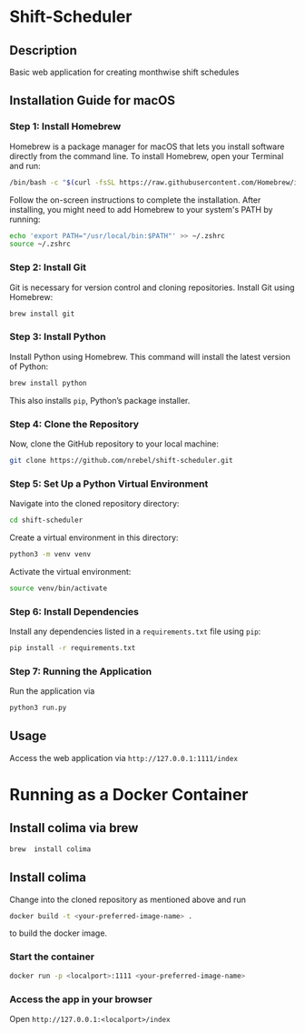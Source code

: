 # Shift-Scheduler
## Description
Basic web application for creating monthwise shift schedules

## Installation Guide for macOS

### Step 1: Install Homebrew
Homebrew is a package manager for macOS that lets you install software directly from the command line. To install Homebrew, open your Terminal and run:
```bash
/bin/bash -c "$(curl -fsSL https://raw.githubusercontent.com/Homebrew/install/HEAD/install.sh)"
```
Follow the on-screen instructions to complete the installation. After installing, you might need to add Homebrew to your system's PATH by running:
```bash
echo 'export PATH="/usr/local/bin:$PATH"' >> ~/.zshrc
source ~/.zshrc
```

### Step 2: Install Git
Git is necessary for version control and cloning repositories. Install Git using Homebrew:
```bash
brew install git
```

### Step 3: Install Python
Install Python using Homebrew. This command will install the latest version of Python:
```bash
brew install python
```
This also installs `pip`, Python’s package installer.

### Step 4: Clone the Repository
Now, clone the GitHub repository to your local machine:
```bash
git clone https://github.com/nrebel/shift-scheduler.git
```

### Step 5: Set Up a Python Virtual Environment
Navigate into the cloned repository directory:
```bash
cd shift-scheduler
```
Create a virtual environment in this directory:
```bash
python3 -m venv venv
```
Activate the virtual environment:
```bash
source venv/bin/activate
```

### Step 6: Install Dependencies
Install any dependencies listed in a `requirements.txt` file using `pip`:
```bash
pip install -r requirements.txt
```

### Step 7: Running the Application
Run the application via
```bash
python3 run.py
```

## Usage
Access the web application via ```http://127.0.0.1:1111/index```

# Running as a Docker Container

## Install colima via brew
```bash
brew  install colima
```
## Install colima
Change into the cloned repository as mentioned above and run

```bash
docker build -t <your-preferred-image-name> .
```
to build the docker image.

### Start the container
```bash
docker run -p <localport>:1111 <your-preferred-image-name>
```

### Access the app in your browser
Open ```http://127.0.0.1:<localport>/index```









